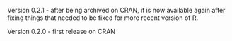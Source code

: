 Version 0.2.1 - after being archived on CRAN, it is now available again after fixing things that needed to be fixed for more recent version of R.

Version 0.2.0 - first release on CRAN